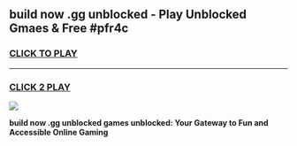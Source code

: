 
## build now .gg unblocked - Play Unblocked Gmaes & Free #pfr4c
<h3>
<a href="https://news.freeplayer.one?title=build_now_.gg_unblocked&ref=03M">CLICK TO PLAY</a></h3>
<hr>

<h3>
<a href="https://news.freeplayer.one?title=build_now_.gg_unblocked&ref=03M">CLICK 2 PLAY</a>
  
</h3>

<a href="https://news.freeplayer.one?title=build_now_.gg_unblocked&ref=03M"><img src="https://clearcache.store/games.png"></a>


**build now .gg unblocked games unblocked: Your Gateway to Fun and Accessible Online Gaming**
